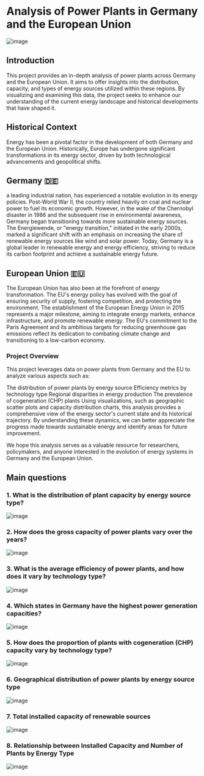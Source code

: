 # Analysis of Power Plants in Germany and the European Union

![image](https://github.com/user-attachments/assets/bb9cb878-6ec6-4ee0-b2d1-bd39ce896d24)

## Introduction
This project provides an in-depth analysis of power plants across Germany and the European Union. It aims to offer insights into the distribution, capacity, and types of energy sources utilized within these regions. By visualizing and examining this data, the project seeks to enhance our understanding of the current energy landscape and historical developments that have shaped it.

## Historical Context
Energy has been a pivotal factor in the development of both Germany and the European Union. Historically, Europe has undergone significant transformations in its energy sector, driven by both technological advancements and geopolitical shifts.

## Germany 🇩🇪
a leading industrial nation, has experienced a notable evolution in its energy policies. Post-World War II, the country relied heavily on coal and nuclear power to fuel its economic growth. However, in the wake of the Chernobyl disaster in 1986 and the subsequent rise in environmental awareness, Germany began transitioning towards more sustainable energy sources. The Energiewende, or "energy transition," initiated in the early 2000s, marked a significant shift with an emphasis on increasing the share of renewable energy sources like wind and solar power. Today, Germany is a global leader in renewable energy and energy efficiency, striving to reduce its carbon footprint and achieve a sustainable energy future.

## European Union 🇪🇺
The European Union has also been at the forefront of energy transformation. The EU's energy policy has evolved with the goal of ensuring security of supply, fostering competition, and protecting the environment. The establishment of the European Energy Union in 2015 represents a major milestone, aiming to integrate energy markets, enhance infrastructure, and promote renewable energy. The EU's commitment to the Paris Agreement and its ambitious targets for reducing greenhouse gas emissions reflect its dedication to combating climate change and transitioning to a low-carbon economy.

### Project Overview
This project leverages data on power plants from Germany and the EU to analyze various aspects such as:

The distribution of power plants by energy source
Efficiency metrics by technology type
Regional disparities in energy production
The prevalence of cogeneration (CHP) plants
Using visualizations, such as geographic scatter plots and capacity distribution charts, this analysis provides a comprehensive view of the energy sector's current state and its historical trajectory. By understanding these dynamics, we can better appreciate the progress made towards sustainable energy and identify areas for future improvement.

We hope this analysis serves as a valuable resource for researchers, policymakers, and anyone interested in the evolution of energy systems in Germany and the European Union.


## Main questions

### 1. What is the distribution of plant capacity by energy source type?

![image](https://github.com/user-attachments/assets/e7256f7a-29cd-4afd-8013-16ef5d34a82a)

### 2. How does the gross capacity of power plants vary over the years?

![image](https://github.com/user-attachments/assets/8ff3b61c-9118-4bda-9d0a-75652551200e)

### 3. What is the average efficiency of power plants, and how does it vary by technology type?

![image](https://github.com/user-attachments/assets/ffe2ce81-bc1a-4006-8e4a-e6af00b0a616)

### 4. Which states in Germany have the highest power generation capacities?

![image](https://github.com/user-attachments/assets/e97ef05b-511a-4c46-905b-d32422efed94)

### 5. How does the proportion of plants with cogeneration (CHP) capacity vary by technology type?

![image](https://github.com/user-attachments/assets/e190d13f-3d4f-4c08-80d7-d163fc04db2c)

### 6. Geographical distribution of power plants by energy source type

![image](https://github.com/user-attachments/assets/0ba141ab-87d4-46d6-8c0a-466e7417b778)

### 7. Total installed capacity of renewable sources

![image](https://github.com/user-attachments/assets/2f7cc6c3-e19f-41ee-a3d3-4fd51b5fe148)

### 8. Relationship between Installed Capacity and Number of Plants by Energy Type

![image](https://github.com/user-attachments/assets/bb714042-ba56-49c7-91e1-9912b26f85db)

